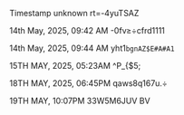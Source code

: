 
Timestamp unknown
rt=-4yuTSAZ

14th May, 2025, 09:42 AM
-0fv≥÷cfrd1111

14th May, 2025, 09:44 AM
yht1`bgnAZ$E#A#A1`

15TH MAY, 2025, 05:23AM
^P_{$5;


18TH MAY, 2025, 06:45PM
qaws8q167u.÷


19TH MAY, 10:07PM
33W5M6JUV BV